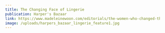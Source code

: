 ```yaml
---
title: The Changing Face of Lingerie
publication: Harper's Bazaar
link: https://www.madeleinewoon.com/editorials/the-women-who-changed-the-lingerie-industry/
image: /uploads/harpers_bazaar_lingerie_feature1.jpg
---
```

